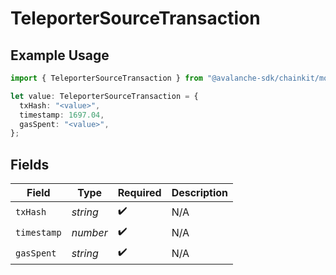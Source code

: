 # TeleporterSourceTransaction

## Example Usage

```typescript
import { TeleporterSourceTransaction } from "@avalanche-sdk/chainkit/models/components";

let value: TeleporterSourceTransaction = {
  txHash: "<value>",
  timestamp: 1697.04,
  gasSpent: "<value>",
};
```

## Fields

| Field              | Type               | Required           | Description        |
| ------------------ | ------------------ | ------------------ | ------------------ |
| `txHash`           | *string*           | :heavy_check_mark: | N/A                |
| `timestamp`        | *number*           | :heavy_check_mark: | N/A                |
| `gasSpent`         | *string*           | :heavy_check_mark: | N/A                |